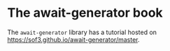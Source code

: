 # The await-generator book
The `await-generator` library has a tutorial
hosted on <https://sof3.github.io/await-generator/master>.

